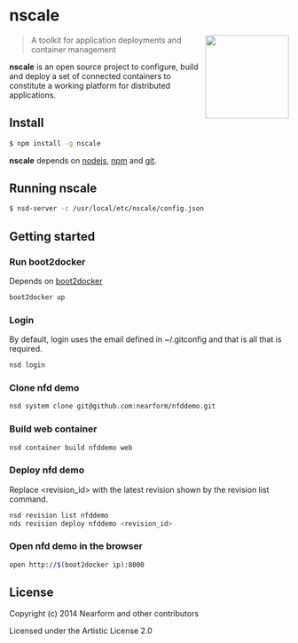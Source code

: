 
# nscale

<img align="right" width="150" src="https://raw.githubusercontent.com/nearform/nscale/master/docs/images/logo.png">

> A toolkit for application deployments and container management

__nscale__ is an open source project to configure, build and deploy a set of connected containers to constitute a working platform for distributed applications.

## Install

```sh
$ npm install -g nscale
```

__nscale__ depends on [nodejs](http://nodejs.org/), [npm](http://npmjs.org/) and [git](http://git-scm.com/).

## Running nscale

```sh
$ nsd-server -c /usr/local/etc/nscale/config.json
```

## Getting started

### Run boot2docker

Depends on [boot2docker](https://github.com/boot2docker/boot2docker)

```sh
boot2docker up
```

### Login

By default, login uses the email defined in ~/.gitconfig and that is all that is required.

```sh
nsd login
```

### Clone nfd demo

```sh
nsd system clone git@github.com:nearform/nfddemo.git
```

### Build web container

```sh
nsd container build nfddemo web
```

### Deploy nfd demo

Replace \<revision_id\> with the latest revision shown by the revision list command.

```sh
nsd revision list nfddemo
nds revision deploy nfddemo <revision_id>
```

### Open nfd demo in the browser

```sh
open http://$(boot2docker ip):8000
```

## License

Copyright (c) 2014 Nearform and other contributors

Licensed under the Artistic License 2.0
